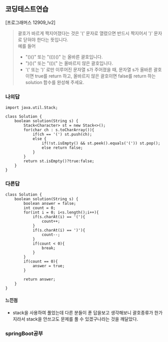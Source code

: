 ## 코딩테스트연습
[프로그래머스 12909_lv2]

> 괄호가 바르게 짝지어졌다는 것은 '(' 문자로 열렸으면 반드시 짝지어서 ')' 문자로 닫혀야 한다는 뜻입니다.    
> 예를 들어
> - "()()" 또는 "(())()" 는 올바른 괄호입니다.   
> - ")()(" 또는 "(()(" 는 올바르지 않은 괄호입니다.
> - '(' 또는 ')' 로만 이루어진 문자열 s가 주어졌을 때, 문자열 s가 올바른 괄호이면 true를 return 하고, 올바르지 않은 괄호이면 false를 return 하는 solution 함수를 완성해 주세요.

### 나의답

```
import java.util.Stack;

class Solution {
    boolean solution(String s) {
        Stack<Character> st = new Stack<>();
        for(char ch : s.toCharArray()){
            if(ch == '(') st.push(ch);
            else {
                if(!st.isEmpty() && st.peek().equals('(')) st.pop();
                else return false;
            }
        }
        return st.isEmpty()?true:false;
    }
}
```

### 다른답
```
class Solution {
    boolean solution(String s) {
        boolean answer = false;
        int count = 0;
        for(int i = 0; i<s.length();i++){
            if(s.charAt(i) == '('){
                count++;
            }
            if(s.charAt(i) == ')'){
                count--;
            }
            if(count < 0){
                break;
            }
        }
        if(count == 0){
            answer = true;
        }

        return answer;
    }
}
```

#### 느낀점
- stack을 사용하여 풀었는데 다른 분들이 푼 답을보고 생각해보니 괄호종류가 한가지라서 stack을 안쓰고도 문제를 풀 수 있겠구나라는 것을 깨달았다.

### springBoot공부